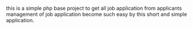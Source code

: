 this is a simple php base project to get all job application from 
applicants management of job application become such easy by this short and simple application.

